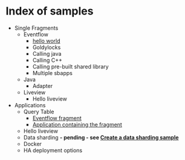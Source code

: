 # Index of samples

* Single Fragments
    * Eventflow
        * [hello world](../fragments/eventflow/helloworld/src/site/markdown/index.md)
        * Goldylocks
        * Calling java
        * Calling C++
        * Calling pre-built shared library
        * Multiple sbapps
    * Java
        * Adapter
    * Liveview
        * Hello liveview
* Applications
    * Query Table
        * [Eventflow fragment](../applications/querytable/querytable-eventflowfragment/src/site/markdown/index.md) 
        * [Application containing the fragment](../applications/querytable/querytable-application/src/site/markdown/index.md)
    * Hello liveview
    * Data sharding **- pending - see [Create a data sharding sample](https://github.com/plord12/samples/issues/1)**
    * Docker
    * HA deployment options